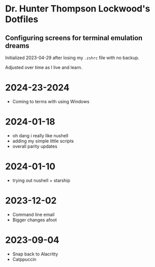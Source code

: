 # Dr. Hunter Thompson Lockwood's Dotfiles
## Configuring screens for terminal emulation dreams

Initialized 2023-04-29 after losing my `.zshrc` file with no backup.

Adjusted over time as I live and learn.

# 2024-23-2024
- Coming to terms with using Windows

# 2024-01-18
- oh dang i really like nushell
- adding my simple little scripts
- overall parity updates

# 2024-01-10
- trying out nushell + starship

# 2023-12-02
- Command line email
- Bigger changes afoot

# 2023-09-04
- Snap back to Alacritty
- Catppuccin

